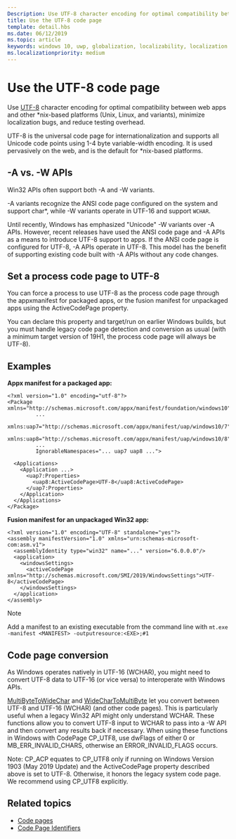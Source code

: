 ```yaml
---
Description: Use UTF-8 character encoding for optimal compatibility between web apps and other *nix-based platforms (Unix, Linux, and variants), minimize localization bugs, and reduce testing overhead.
title: Use the UTF-8 code page
template: detail.hbs
ms.date: 06/12/2019
ms.topic: article
keywords: windows 10, uwp, globalization, localizability, localization
ms.localizationpriority: medium
---
```


# Use the UTF-8 code page

Use [UTF-8](http://www.utf-8.com/) character encoding for optimal compatibility between web apps and other *nix-based platforms (Unix, Linux, and variants), minimize localization bugs, and reduce testing overhead.

UTF-8 is the universal code page for internationalization and supports all Unicode code points using 1-4 byte variable-width encoding. It is used pervasively on the web, and is the default for *nix-based platforms.

## -A vs. -W APIs
  
Win32 APIs often support both -A and -W variants.

-A variants recognize the ANSI code page configured on the system and support char*, while -W variants operate in UTF-16 and support `WCHAR`.

Until recently, Windows has emphasized "Unicode" -W variants over -A APIs. However, recent releases have used the ANSI code page and -A APIs as a means to introduce UTF-8 support to apps. If the ANSI code page is configured for UTF-8, -A APIs operate in UTF-8. This model has the benefit of supporting existing code built with -A APIs without any code changes.

## Set a process code page to UTF-8

You can force a process to use UTF-8 as the process code page through the appxmanifest for packaged apps, or the fusion manifest for unpackaged apps using the ActiveCodePage property.

You can declare this property and target/run on earlier Windows builds, but you must handle legacy code page detection and conversion as usual (with a minimum target version of 19H1, the process code page will always be UTF-8).

## Examples

**Appx manifest for a packaged app:**

```xaml
<?xml version="1.0" encoding="utf-8"?>
<Package xmlns="http://schemas.microsoft.com/appx/manifest/foundation/windows10"
         ...
         xmlns:uap7="http://schemas.microsoft.com/appx/manifest/uap/windows10/7"
         xmlns:uap8="http://schemas.microsoft.com/appx/manifest/uap/windows10/8"
         ...
         IgnorableNamespaces="... uap7 uap8 ...">

  <Applications>
    <Application ...>
      <uap7:Properties>
        <uap8:ActiveCodePage>UTF-8</uap8:ActiveCodePage>
      </uap7:Properties>
    </Application>
  </Applications>
</Package>
```

**Fusion manifest for an unpackaged Win32 app:**

``` xaml
<?xml version="1.0" encoding="UTF-8" standalone="yes"?>
<assembly manifestVersion="1.0" xmlns="urn:schemas-microsoft-com:asm.v1">
  <assemblyIdentity type="win32" name="..." version="6.0.0.0"/>
  <application>
    <windowsSettings>
      <activeCodePage xmlns="http://schemas.microsoft.com/SMI/2019/WindowsSettings">UTF-8</activeCodePage>
    </windowsSettings>
  </application>
</assembly>
```

> [!NOTE]
> Add a manifest to an existing executable from the command line with `mt.exe -manifest <MANIFEST> -outputresource:<EXE>;#1`

## Code page conversion

As Windows operates natively in UTF-16 (WCHAR), you might need to convert UTF-8 data to UTF-16 (or vice versa) to interoperate with Windows APIs.

[MultiByteToWideChar](https://docs.microsoft.com/windows/desktop/api/stringapiset/nf-stringapiset-multibytetowidechar) and [WideCharToMultiByte](https://docs.microsoft.com/windows/desktop/api/stringapiset/nf-stringapiset-widechartomultibyte) let you convert between UTF-8 and UTF-16 (WCHAR) (and other code pages). This is particularly useful when a legacy Win32 API might only understand WCHAR. These functions allow you to convert UTF-8 input to WCHAR to pass into a -W API and then convert any results back if necessary.
When using these functions in Windows with CodePage CP_UTF8, use dwFlags of either 0 or MB_ERR_INVALID_CHARS, otherwise an ERROR_INVALID_FLAGS occurs.

Note: CP_ACP equates to CP_UTF8 only if running on Windows Version 1903 (May 2019 Update) and the ActiveCodePage property described above is set to UTF-8. Otherwise, it honors the legacy system code page. We recommend using CP_UTF8 explicitly.

## Related topics

- [Code pages](https://docs.microsoft.com/windows/desktop/Intl/code-pages)
- [Code Page Identifiers](https://docs.microsoft.com/windows/desktop/Intl/code-page-identifiers)
